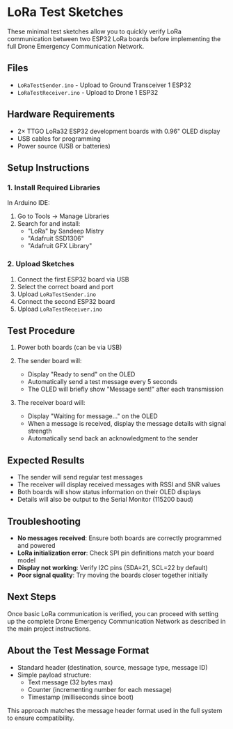 # LoRa Test Sketches

These minimal test sketches allow you to quickly verify LoRa communication between two ESP32 LoRa boards before implementing the full Drone Emergency Communication Network.

## Files

- `LoRaTestSender.ino` - Upload to Ground Transceiver 1 ESP32
- `LoRaTestReceiver.ino` - Upload to Drone 1 ESP32

## Hardware Requirements

- 2× TTGO LoRa32 ESP32 development boards with 0.96" OLED display
- USB cables for programming
- Power source (USB or batteries)

## Setup Instructions

### 1. Install Required Libraries
In Arduino IDE:
1. Go to Tools → Manage Libraries
2. Search for and install:
   - "LoRa" by Sandeep Mistry
   - "Adafruit SSD1306"
   - "Adafruit GFX Library"

### 2. Upload Sketches
1. Connect the first ESP32 board via USB
2. Select the correct board and port
3. Upload `LoRaTestSender.ino`
4. Connect the second ESP32 board
5. Upload `LoRaTestReceiver.ino`

## Test Procedure

1. Power both boards (can be via USB)
2. The sender board will:
   - Display "Ready to send" on the OLED
   - Automatically send a test message every 5 seconds
   - The OLED will briefly show "Message sent!" after each transmission

3. The receiver board will:
   - Display "Waiting for message..." on the OLED
   - When a message is received, display the message details with signal strength
   - Automatically send back an acknowledgment to the sender

## Expected Results

- The sender will send regular test messages
- The receiver will display received messages with RSSI and SNR values
- Both boards will show status information on their OLED displays
- Details will also be output to the Serial Monitor (115200 baud)

## Troubleshooting

- **No messages received**: Ensure both boards are correctly programmed and powered
- **LoRa initialization error**: Check SPI pin definitions match your board model
- **Display not working**: Verify I2C pins (SDA=21, SCL=22 by default)
- **Poor signal quality**: Try moving the boards closer together initially

## Next Steps

Once basic LoRa communication is verified, you can proceed with setting up the complete Drone Emergency Communication Network as described in the main project instructions.

## About the Test Message Format

- Standard header (destination, source, message type, message ID)
- Simple payload structure:
  - Text message (32 bytes max)
  - Counter (incrementing number for each message)
  - Timestamp (milliseconds since boot)

This approach matches the message header format used in the full system to ensure compatibility. 